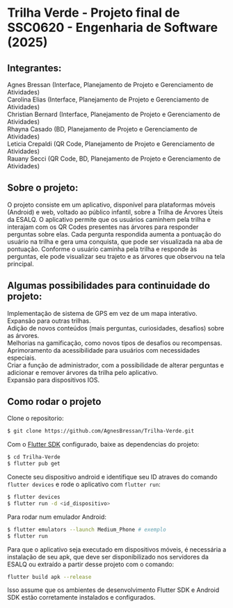 # Trilha Verde - Projeto final de SSC0620 - Engenharia de Software (2025)

## Integrantes:

Agnes Bressan (Interface, Planejamento de Projeto e Gerenciamento de Atividades)<br>
Carolina Elias (Interface, Planejamento de Projeto e Gerenciamento de Atividades)<br>
Christian Bernard (Interface, Planejamento de Projeto e Gerenciamento de Atividades)<br>
Rhayna Casado (BD, Planejamento de Projeto e Gerenciamento de Atividades)<br>
Leticia Crepaldi (QR Code, Planejamento de Projeto e Gerenciamento de Atividades)<br>
Rauany Secci (QR Code, BD, Planejamento de Projeto e Gerenciamento de Atividades)


## Sobre o projeto:

O projeto consiste em um aplicativo, disponível para plataformas móveis (Android) e web, voltado ao público infantil, sobre a Trilha de Árvores Úteis da ESALQ. O aplicativo permite que os usuários caminhem pela trilha e interajam com os QR Codes presentes nas árvores para responder perguntas sobre elas. Cada pergunta respondida aumenta a pontuação do usuário na trilha e gera uma conquista, que pode ser visualizada na aba de pontuação. Conforme o usuário caminha pela trilha e responde às perguntas, ele pode visualizar seu trajeto e as árvores que observou na tela principal.

## Algumas possibilidades para continuidade do projeto: 

Implementação de sistema de GPS em vez de um mapa interativo.<br>
Expansão para outras trilhas.<br>
Adição de novos conteúdos (mais perguntas, curiosidades, desafios) sobre as árvores.<br>
Melhorias na gamificação, como novos tipos de desafios ou recompensas.<br>
Aprimoramento da acessibilidade para usuários com necessidades especiais.<br>
Criar a função de administrador, com a possibilidade de alterar perguntas e adicionar e remover árvores da trilha pelo aplicativo.<br>
Expansão para dispositivos IOS.<br>

## Como rodar o projeto

Clone o repositorio:
``` bash
$ git clone https://github.com/AgnesBressan/Trilha-Verde.git
```
Com o [Flutter SDK](https://flutter.dev/docs/get-started/install) configurado, baixe as dependencias do projeto: 

``` bash
$ cd Trilha-Verde
$ flutter pub get
```

Conecte seu dispositivo android e identifique seu ID atraves do comando `flutter devices` e rode o aplicativo com `flutter run`:
``` bash 
$ flutter devices 
$ flutter run -d <id_dispositivo> 
``` 

Para rodar num emulador Android:
```bash
$ flutter emulators --launch Medium_Phone # exemplo 
$ flutter run
```
Para que o aplicativo seja executado em dispositivos móveis, é necessária a instalação de seu apk, que deve ser disponibilizado nos servidores da ESALQ ou extraído a partir desse projeto com o comando:

``` bash
flutter build apk --release
```
Isso assume que os ambientes de desenvolvimento Flutter SDK e Android SDK estão corretamente instalados e configurados.
